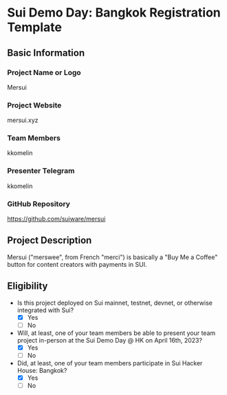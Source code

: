 # Sui Demo Day: Bangkok Registration Template

## Basic Information

### Project Name or Logo

Mersui

### Project Website

mersui.xyz

### Team Members

kkomelin

### Presenter Telegram

kkomelin

### GitHub Repository

https://github.com/suiware/mersui

## Project Description 

Mersui ("merswee", from French "merci") is basically a "Buy Me a Coffee" button for content creators with payments in SUI.

## Eligibility

- Is this project deployed on Sui mainnet, testnet, devnet, or otherwise integrated with Sui?
    - [x] Yes
    - [ ] No
- Will, at least, one of your team members be able to present your team project in-person at the Sui Demo Day @ HK on April 16th, 2023?
    - [x] Yes
    - [ ] No
- Did, at least, one of your team members participate in Sui Hacker House: Bangkok? 
    - [x] Yes
    - [ ] No
